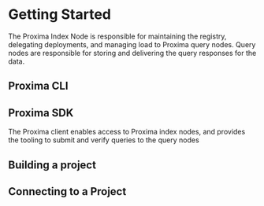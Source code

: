 # Getting Started

The Proxima Index Node is responsible for maintaining the registry, delegating deployments,
and managing load to Proxima query nodes. Query nodes are responsible for storing and delivering the query responses for the data.

## Proxima CLI


## Proxima SDK
The Proxima client enables access to Proxima index nodes, and provides the tooling to submit and verify queries to the query nodes

## Building a project


## Connecting to a Project


